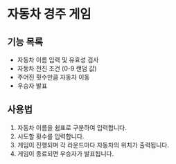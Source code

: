# 자동차 경주 게임

## 기능 목록
- 자동차 이름 입력 및 유효성 검사
- 자동차 전진 조건 (0-9 랜덤 값)
- 주어진 횟수만큼 자동차 이동
- 우승자 발표

## 사용법
1. 자동차 이름을 쉼표로 구분하여 입력합니다.
2. 시도할 횟수를 입력합니다.
3. 게임이 진행되며 각 라운드마다 자동차의 위치가 출력됩니다.
4. 게임이 종료되면 우승자가 발표됩니다.

